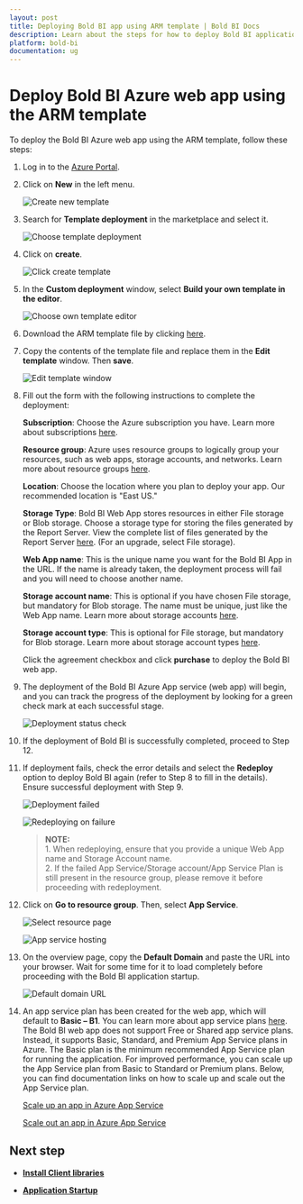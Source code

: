 ```yaml
---
layout: post
title: Deploying Bold BI app using ARM template | Bold BI Docs
description: Learn about the steps for how to deploy Bold BI application in Azure App service using the ARM template.
platform: bold-bi
documentation: ug
---
```


# Deploy Bold BI Azure web app using the ARM template

To deploy the Bold BI Azure web app using the ARM template, follow these steps:

1. Log in to the [Azure Portal](https://portal.azure.com).

2. Click on **New** in the left menu.

    ![Create new template](/static/assets/installation-and-deployment/images/create-new-template.png)

3. Search for **Template deployment** in the marketplace and select it.

    ![Choose template deployment](/static/assets/installation-and-deployment/images/choose-template-deployment.png)

4. Click on **create**.

    ![Click create template](/static/assets/installation-and-deployment/images/click-create-template.png)

5. In the **Custom deployment** window, select **Build your own template in the editor**.

    ![Choose own template editor](/static/assets/installation-and-deployment/images/choose-own-template-editor.png)

6. Download the ARM template file by clicking [here](https://raw.githubusercontent.com/boldbi/azure-arm-template/master/armtemplates/latest/BoldBIAppServiceTemplate.json).

7. Copy the contents of the template file and replace them in the **Edit template** window. Then **save**.

    ![Edit template window](/static/assets/installation-and-deployment/images/edit-template-window.png)

8. Fill out the form with the following instructions to complete the deployment:

    **Subscription**: Choose the Azure subscription you have. Learn more about subscriptions [here](https://blogs.msdn.microsoft.com/arunrakwal/2012/04/09/create-windows-azure-subscription/).

    **Resource group**: Azure uses resource groups to logically group your resources, such as web apps, storage accounts, and networks. Learn more about resource groups [here](https://docs.microsoft.com/en-us/azure/azure-resource-manager/resource-group-overview#resource-groups).

    **Location**: Choose the location where you plan to deploy your app. Our recommended location is "East US."

    **Storage Type**: Bold BI Web App stores resources in either File storage or Blob storage. Choose a storage type for storing the files generated by the Report Server. View the complete list of files generated by the Report Server [here](/application-startup/latest/#storage-configuration). (For an upgrade, select File storage).

    **Web App name**: This is the unique name you want for the Bold BI App in the URL. If the name is already taken, the deployment process will fail and you will need to choose another name.

    **Storage account name**: This is optional if you have chosen File storage, but mandatory for Blob storage. The name must be unique, just like the Web App name. Learn more about storage accounts [here](https://docs.microsoft.com/en-us/azure/storage/common/storage-account-overview).

    **Storage account type**: This is optional for File storage, but mandatory for Blob storage. Learn more about storage account types [here](https://docs.microsoft.com/en-us/azure/storage/blobs/object-replication-overview).

    Click the agreement checkbox and click **purchase** to deploy the Bold BI web app. 

9. The deployment of the Bold BI Azure App service (web app) will begin, and you can track the progress of the deployment by looking for a green check mark at each successful stage.

    ![Deployment status check](/static/assets/installation-and-deployment/images/deployment-status-check.png)

10. If the deployment of Bold BI is successfully completed, proceed to Step 12.

11. If deployment fails, check the error details and select the **Redeploy** option to deploy Bold BI again (refer to Step 8 to fill in the details). Ensure successful deployment with Step 9.

    ![Deployment failed](/static/assets/installation-and-deployment/images/deployment-failed.png)

    ![Redeploying on failure](/static/assets/installation-and-deployment/images/redeploying-on-failure.png)

    >**NOTE:** <br>1. When redeploying, ensure that you provide a unique Web App name and Storage Account name. <br> 2. If the failed App Service/Storage account/App Service Plan is still present in the resource group, please remove it before proceeding with redeployment.

12. Click on **Go to resource group**. Then, select **App Service**.

    ![Select resource page](/static/assets/installation-and-deployment/images/select-resource-page.png)

    ![App service hosting](/static/assets/installation-and-deployment/images/app-service-hosting.png)

13. On the overview page, copy the **Default Domain** and paste the URL into your browser. Wait for some time for it to load completely before proceeding with the Bold BI application startup.

    ![Default domain URL](/static/assets/installation-and-deployment/images/default-domain-url.png)

14. An app service plan has been created for the web app, which will default to **Basic – B1**. You can learn more about app service plans [here](https://docs.microsoft.com/en-us/azure/app-service/azure-web-sites-web-hosting-plans-in-depth-overview). The Bold BI web app does not support Free or Shared app service plans. Instead, it supports Basic, Standard, and Premium App Service plans in Azure. The Basic plan is the minimum recommended App Service plan for running the application. For improved performance, you can scale up the App Service plan from Basic to Standard or Premium plans. Below, you can find documentation links on how to scale up and scale out the App Service plan.

    [Scale up an app in Azure App Service](https://docs.microsoft.com/en-us/azure/app-service-web/web-sites-scale)

    [Scale out an app in Azure App Service](https://docs.microsoft.com/en-us/azure/monitoring-and-diagnostics/insights-how-to-scale)

## Next step
* [**Install Client libraries**](/deploying-bold-bi/deploying-in-azure-app-service/install-client-libraries/)

* [**Application Startup**](/application-startup/)